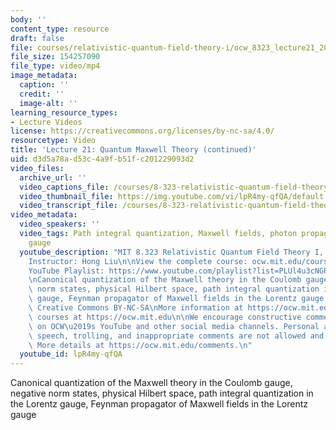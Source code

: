 ```yaml
---
body: ''
content_type: resource
draft: false
file: courses/relativistic-quantum-field-theory-i/ocw_8323_lecture21_2023apr26_360p_16_9.mp4
file_size: 154257090
file_type: video/mp4
image_metadata:
  caption: ''
  credit: ''
  image-alt: ''
learning_resource_types:
- Lecture Videos
license: https://creativecommons.org/licenses/by-nc-sa/4.0/
resourcetype: Video
title: 'Lecture 21: Quantum Maxwell Theory (continued)'
uid: d3d5a78a-d53c-4a9f-b51f-c201229093d2
video_files:
  archive_url: ''
  video_captions_file: /courses/8-323-relativistic-quantum-field-theory-i-spring-2023/1IO2RxxloN1wFOVEWFw_KjMqBP4PkmYk9_transcript.webvtt
  video_thumbnail_file: https://img.youtube.com/vi/lpR4my-qfQA/default.jpg
  video_transcript_file: /courses/8-323-relativistic-quantum-field-theory-i-spring-2023/1IO2RxxloN1wFOVEWFw_KjMqBP4PkmYk9_transcript.pdf
video_metadata:
  video_speakers: ''
  video_tags: Path integral quantization, Maxwell fields, photon propagator, Lorentz
    gauge
  youtube_description: "MIT 8.323 Relativistic Quantum Field Theory I, Spring 2023\n\
    Instructor: Hong Liu\n\nView the complete course: ocw.mit.edu/courses/8-323-relativistic-quantum-field-theory-i-spring-2023/\n\
    YouTube Playlist: https://www.youtube.com/playlist?list=PLUl4u3cNGP61AV6bhf4mB3tCyWQrI_uU5\n\
    \nCanonical quantization of the Maxwell theory in the Coulomb gauge, negative\
    \ norm states, physical Hilbert space, path integral quantization in the Lorentz\
    \ gauge, Feynman propagator of Maxwell fields in the Lorentz gauge  \n\nLicense:\
    \ Creative Commons BY-NC-SA\nMore information at https://ocw.mit.edu/terms\nMore\
    \ courses at https://ocw.mit.edu\n\nWe encourage constructive comments and discussion\
    \ on OCW\u2019s YouTube and other social media channels. Personal attacks, hate\
    \ speech, trolling, and inappropriate comments are not allowed and may be removed.\
    \ More details at https://ocw.mit.edu/comments.\n"
  youtube_id: lpR4my-qfQA
---
```

Canonical quantization of the Maxwell theory in the Coulomb gauge, negative norm states, physical Hilbert space, path integral quantization in the Lorentz gauge, Feynman propagator of Maxwell fields in the Lorentz gauge